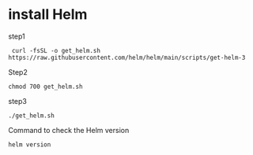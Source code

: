 
# install Helm

step1
```
 curl -fsSL -o get_helm.sh https://raw.githubusercontent.com/helm/helm/main/scripts/get-helm-3
```
Step2
```
chmod 700 get_helm.sh
```
step3
```
./get_helm.sh
```
Command to check the Helm version
```
helm version
```



